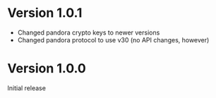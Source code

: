 # Version 1.0.1

* Changed pandora crypto keys to newer versions
* Changed pandora protocol to use v30 (no API changes, however)

# Version 1.0.0

Initial release
